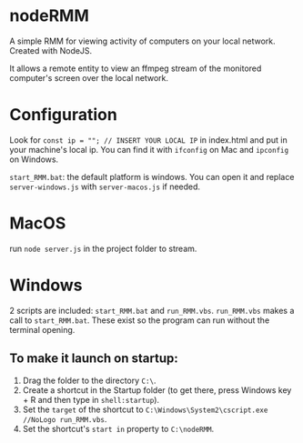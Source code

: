 # nodeRMM
A simple RMM for viewing activity of computers on your local network. Created with NodeJS.

It allows a remote entity to view an ffmpeg stream of the monitored computer's screen over the local network.

# Configuration

Look for `const ip = ""; // INSERT YOUR LOCAL IP` in index.html and put in your machine's local ip.
You can find it with `ifconfig` on Mac and `ipconfig` on Windows.

`start_RMM.bat`: the default platform is windows. You can open it and replace `server-windows.js` with `server-macos.js` if needed.

# MacOS

run `node server.js` in the project folder to stream.

# Windows

2 scripts are included: `start_RMM.bat` and `run_RMM.vbs`. `run_RMM.vbs` makes a call to `start_RMM.bat`.
These exist so the program can run without the terminal opening.

## To make it launch on startup:
1. Drag the folder to the directory `C:\`.
2. Create a shortcut in the Startup folder (to get there, press Windows key + R and then type in `shell:startup`).
3. Set the `target` of the shortcut to `C:\Windows\System2\cscript.exe //NoLogo run_RMM.vbs`.
4. Set the shortcut's `start in` property to `C:\nodeRMM`.



